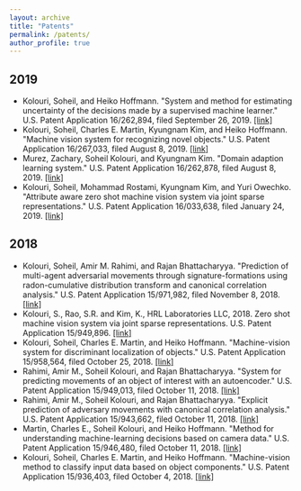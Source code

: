 ```yaml
---
layout: archive
title: "Patents"
permalink: /patents/
author_profile: true
---
```


## 2019

- Kolouri, Soheil, and Heiko Hoffmann. "System and method for estimating uncertainty of the decisions made by a supervised machine learner." U.S. Patent Application 16/262,894, filed September 26, 2019. [[link]](https://patents.google.com/patent/US20190294149A1/en)
- Kolouri, Soheil, Charles E. Martin, Kyungnam Kim, and Heiko Hoffmann. "Machine vision system for recognizing novel objects." U.S. Patent Application 16/267,033, filed August 8, 2019. [[link]](https://patents.google.com/patent/US20190244059A1/en)
- Murez, Zachary, Soheil Kolouri, and Kyungnam Kim. "Domain adaption learning system." U.S. Patent Application 16/262,878, filed August 8, 2019. [[link]](https://patents.google.com/patent/US20190244107A1/en)
- Kolouri, Soheil, Mohammad Rostami, Kyungnam Kim, and Yuri Owechko. "Attribute aware zero shot machine vision system via joint sparse representations." U.S. Patent Application 16/033,638, filed January 24, 2019. [[link]](https://patents.google.com/patent/US20190025848A1/en)

## 2018

* Kolouri, Soheil, Amir M. Rahimi, and Rajan Bhattacharyya. "Prediction of multi-agent adversarial movements through signature-formations using radon-cumulative distribution transform and canonical correlation analysis." U.S. Patent Application 15/971,982, filed November 8, 2018. [[link]](https://patents.google.com/patent/US20180322642A1/en)
* Kolouri, S., Rao, S.R. and Kim, K., HRL Laboratories LLC, 2018. Zero shot machine vision system via joint sparse representations. U.S. Patent Application 15/949,896. [[link]](https://patents.google.com/patent/US20180322373A1/en)
* Kolouri, Soheil, Charles E. Martin, and Heiko Hoffmann. "Machine-vision system for discriminant localization of objects." U.S. Patent Application 15/958,564, filed October 25, 2018. [[link]](https://patents.google.com/patent/US20180307936A1/en)
* Rahimi, Amir M., Soheil Kolouri, and Rajan Bhattacharyya. "System for predicting movements of an object of interest with an autoencoder." U.S. Patent Application 15/949,013, filed October 11, 2018. [[link]](https://patents.google.com/patent/US20180293736A1/en)
* Rahimi, Amir M., Soheil Kolouri, and Rajan Bhattacharyya. "Explicit prediction of adversary movements with canonical correlation analysis." U.S. Patent Application 15/943,662, filed October 11, 2018. [[link]](https://patents.google.com/patent/US20180290019A1/en)
* Martin, Charles E., Soheil Kolouri, and Heiko Hoffmann. "Method for understanding machine-learning decisions based on camera data." U.S. Patent Application 15/946,480, filed October 11, 2018. [[link]](https://patents.google.com/patent/US20180293464A1/en)
* Kolouri, Soheil, Charles E. Martin, and Heiko Hoffmann. "Machine-vision method to classify input data based on object components." U.S. Patent Application 15/936,403, filed October 4, 2018. [[link]](https://patents.google.com/patent/US20180285699A1/en)
